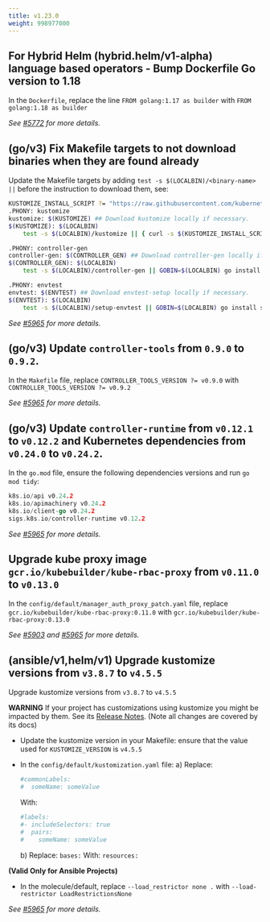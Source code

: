 ```yaml
---
title: v1.23.0
weight: 998977000
---
```


## For Hybrid Helm (hybrid.helm/v1-alpha) language based operators - Bump Dockerfile Go version to 1.18

In the `Dockerfile`, replace the line `FROM golang:1.17 as builder` with `FROM golang:1.18 as builder`

_See [#5772](https://github.com/operator-framework/operator-sdk/pull/5772) for more details._

## (go/v3) Fix Makefile targets to not download binaries when they are found already

Update the Makefile targets by adding `test -s $(LOCALBIN)/<binary-name> ||` before the instruction to download them, see:

```sh
KUSTOMIZE_INSTALL_SCRIPT ?= "https://raw.githubusercontent.com/kubernetes-sigs/kustomize/master/hack/install_kustomize.sh"
.PHONY: kustomize
kustomize: $(KUSTOMIZE) ## Download kustomize locally if necessary.
$(KUSTOMIZE): $(LOCALBIN)
	test -s $(LOCALBIN)/kustomize || { curl -s $(KUSTOMIZE_INSTALL_SCRIPT) | bash -s -- $(subst v,,$(KUSTOMIZE_VERSION)) $(LOCALBIN); }

.PHONY: controller-gen
controller-gen: $(CONTROLLER_GEN) ## Download controller-gen locally if necessary.
$(CONTROLLER_GEN): $(LOCALBIN)
	test -s $(LOCALBIN)/controller-gen || GOBIN=$(LOCALBIN) go install sigs.k8s.io/controller-tools/cmd/controller-gen@$(CONTROLLER_TOOLS_VERSION)

.PHONY: envtest
envtest: $(ENVTEST) ## Download envtest-setup locally if necessary.
$(ENVTEST): $(LOCALBIN)
	test -s $(LOCALBIN)/setup-envtest || GOBIN=$(LOCALBIN) go install sigs.k8s.io/controller-runtime/tools/setup-envtest@latest
```

_See [#5965](https://github.com/operator-framework/operator-sdk/pull/5965) for more details._

## (go/v3) Update `controller-tools` from `0.9.0` to `0.9.2`.

In the `Makefile` file, replace `CONTROLLER_TOOLS_VERSION ?= v0.9.0` with `CONTROLLER_TOOLS_VERSION ?= v0.9.2`

_See [#5965](https://github.com/operator-framework/operator-sdk/pull/5965) for more details._

## (go/v3) Update `controller-runtime` from `v0.12.1` to `v0.12.2` and Kubernetes dependencies from `v0.24.0` to `v0.24.2`.

In the `go.mod` file, ensure the following dependencies versions and run `go mod tidy`:

```go
k8s.io/api v0.24.2
k8s.io/apimachinery v0.24.2
k8s.io/client-go v0.24.2
sigs.k8s.io/controller-runtime v0.12.2
```

_See [#5965](https://github.com/operator-framework/operator-sdk/pull/5965) for more details._

## Upgrade kube proxy image `gcr.io/kubebuilder/kube-rbac-proxy` from `v0.11.0` to `v0.13.0`

In the `config/default/manager_auth_proxy_patch.yaml` file, replace `gcr.io/kubebuilder/kube-rbac-proxy:0.11.0` with `gcr.io/kubebuilder/kube-rbac-proxy:0.13.0`

_See [#5903](https://github.com/operator-framework/operator-sdk/pull/5903) and [#5965](https://github.com/operator-framework/operator-sdk/pull/5965) for more details._


## (ansible/v1,helm/v1) Upgrade kustomize versions from `v3.8.7` to `v4.5.5`

Upgrade kustomize versions from `v3.8.7` to `v4.5.5`

**WARNING** If your project has customizations using kustomize you might be impacted by them. See its [Release Notes](https://github.com/kubernetes-sigs/kustomize/releases/tag/kustomize%2Fv4.0.0). (Note all changes are covered by its docs)
- Update the kustomize version in your Makefile: ensure that the value used for `KUSTOMIZE_VERSION` is `v4.5.5`

- In the `config/default/kustomization.yaml` file:
   a) Replace:
   ```yaml
   #commonLabels:
   #  someName: someValue
   ```

   With:
   ```yaml
   #labels:
   #- includeSelectors: true
   #  pairs:
   #    someName: someValue
   ```

   b) Replace: `bases:` With: `resources:`

**(Valid Only for Ansible Projects)**
- In the molecule/default, replace `--load_restrictor none .` with `--load-restrictor LoadRestrictionsNone`

_See [#5965](https://github.com/operator-framework/operator-sdk/pull/5965) for more details._
